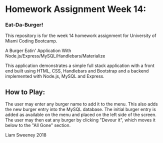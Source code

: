 # Homework Assignment Week 14:
### Eat-Da-Burger!

This repository is for the week 14 homework assignment for University of Miami Coding Bootcamp. 

A Burger Eatin' Application With Node.js/Express/MySQL/Handlebars/Materialize

This application demonstrates a simple full stack application with a front end built using HTML, CSS, Handlebars and Bootstrap and a backend implemented with Node.js, MySQL and Express. 

## How to Play:
The user may enter any burger name to add it to the menu. This also adds the new burger entry into the MySQL database. The initial burger entry is added as available on the menu and placed on the left side of the screen. The user may then eat any burger by clicking "Devour it", which moves it below to the "All Gone" section.

Liam Sweeney 2018

